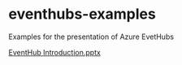 # eventhubs-examples
Examples for the presentation of Azure EvetHubs

[EventHub Introduction.pptx](https://github.com/alexanderbikk/eventhubs-examples/files/13479755/EventHub.Introduction.pptx)
